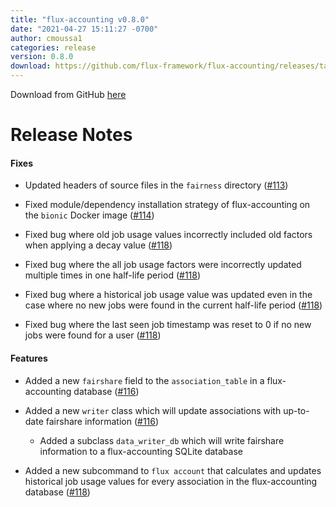 ```yaml
---
title: "flux-accounting v0.8.0"
date: "2021-04-27 15:11:27 -0700"
author: cmoussa1
categories: release
version: 0.8.0
download: https://github.com/flux-framework/flux-accounting/releases/tag/v0.8.0
---
```


Download from GitHub [here](https://github.com/flux-framework/flux-accounting/releases/tag/v0.8.0)

# Release Notes

#### Fixes

* Updated headers of source files in the `fairness` directory ([#113](https://github.com/flux-framework/flux-accounting/issues/113))

* Fixed module/dependency installation strategy of flux-accounting on the `bionic` Docker image ([#114](https://github.com/flux-framework/flux-accounting/issues/114))

* Fixed bug where old job usage values incorrectly included old factors when applying a decay value ([#118](https://github.com/flux-framework/flux-accounting/issues/118))

* Fixed bug where the all job usage factors were incorrectly updated multiple times in one half-life period ([#118](https://github.com/flux-framework/flux-accounting/issues/118))

* Fixed bug where a historical job usage value was updated even in the case where no new jobs were found in the current half-life period ([#118](https://github.com/flux-framework/flux-accounting/issues/118))

* Fixed bug where the last seen job timestamp was reset to 0 if no new jobs were found for a user ([#118](https://github.com/flux-framework/flux-accounting/issues/118))

#### Features

* Added a new `fairshare` field to the `association_table` in a flux-accounting database ([#116](https://github.com/flux-framework/flux-accounting/issues/116))

* Added a new `writer` class which will update associations with up-to-date fairshare information ([#116](https://github.com/flux-framework/flux-accounting/issues/116))

    * Added a subclass `data_writer_db` which will write fairshare information to a flux-accounting SQLite database

* Added a new subcommand to `flux account` that calculates and updates historical job usage values for every association in the flux-accounting database ([#118](https://github.com/flux-framework/flux-accounting/issues/118))

